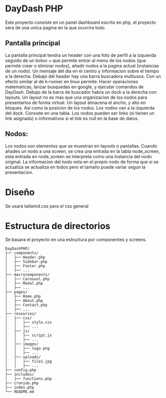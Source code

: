 # DayDash PHP
Este proyecto consiste en un panel dashboard escrito en php, el proyecto sera de una unica pagina en la que ocurrira  todo.
## Pantalla principal
La pantalla principal tendra un header con una foto de perfil a la izquierda seguido de un boton + que permite entrar al menu de los nodos (que permite crear o eliminar nodos), añadir nodos a la pagina actual (instancias de un nodo). Un mensaje del dia en el centro y informacion sobre el tiempo a la derecha.
Debajo del header hay una barra buscadora multiusos. Con un efecto similar al de k-runner en linux permite: Hacer operaciones matematicas, lanzar busquedas en google, y ejecutar comandos de DayDash.
Debajo de la barra de buscador habra un dock a la derecha con layouts. Un layout no es mas que una organizacion de los nodos para presentarlos de forma virtual. Un layout almacena el ancho, y alto en bloques. Asi como la posicion de los nodos.
Los nodos van a la izquierda del dock. Consiste en una tabla. Los nodos pueden ser links (si tienen un link asignado) o informativos si el link es null en la base de datos.
## Nodos:
Los nodos son elementos que se muestran en layouts o pantallas. Cuando añades un nodo a una screen, se crea una entrada en la tabla node_screen, esta entrada en node_screen se interpreta como una instancia del nodo original. La informacion del nodo esta en el propio nodo de forma que si se actualiza se actualiza en todos pero el tamaño puede variar segun la presentacion.
# Diseño
Se usará tailwind.css para el css general
# Estructura de directorios
Se basara el proyecto en una estructura por componentes y screens.

    DayDashPHP/
    ├── components/
    │   ├── Header.php
    │   ├── Sidebar.php
    │   ├── Footer.php
    │   ├── ...
    ├── macrocomponents/
    │   ├── Carousel.php
    │   ├── Modal.php
    │   ├── ...
    ├── pages/
    │   ├── Home.php
    │   ├── About.php
    │   ├── Contact.php
    │   ├── ...
    ├── resources/
    │   ├── css/
    │   │   ├── style.css
    │   │   ├── ...
    │   ├── js/
    │   │   ├── script.js
    │   │   ├── ...
    │   ├── images/
    │   │   ├── logo.png
    │   │   ├── ...
    │   ├── uploads/
    │   │   ├── file1.jpg
    │   │   ├── ...
    ├── config.php
    ├── includes/
    │   ├── functions.php
    ├── cronjob.php
    ├── index.php
    └── README.md


